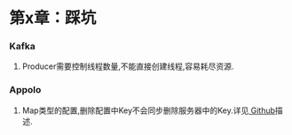 # 第x章：踩坑



### Kafka

1. Producer需要控制线程数量,不能直接创建线程,容易耗尽资源.

### Appolo

1. Map类型的配置,删除配置中Key不会同步删除服务器中的Key.详见[ Github](https://github.com/apolloconfig/apollo/issues/2719)描述.